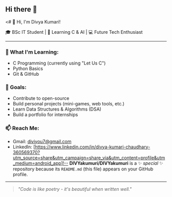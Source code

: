 ## Hi there 👋

<# 👋 Hi, I'm Divya Kumari!

🎓 BSc IT Student | 🧠 Learning C & AI | 💻 Future Tech Enthusiast

---

### 🚀 What I'm Learning:
- C Programming (currently using "Let Us C")
- Python Basics 
- Git & GitHub

### 📌 Goals:
- Contribute to open-source
- Build personal projects (mini-games, web tools, etc.)
- Learn Data Structures & Algorithms (DSA)
- Build a portfolio for internships
  
### 📫 Reach Me:
- Gmail: diviyou7@gmail.com
- LinkedIn: [https://www.linkedin.com/in/divya-kumari-chaudhary-360569370?utm_source=share&utm_campaign=share_via&utm_content=profile&utm_medium=android_app]!--
**DIVYakumuri/DIVYakumuri** is a ✨ _special_ ✨ repository because its `README.md` (this file) appears on your GitHub profile.

---
>*"Code is like poetry - it's beautiful when written well."*

